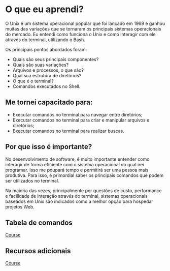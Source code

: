 # O que eu aprendi?

O Unix é um sistema operacional popular que foi lançado em 1969 e ganhou muitas das variações que se tornaram os principais sistemas operacionais do mercado. Eu entendi como funciona o Unix e como interagir com ele através do terminal, utilizando o Bash.

Os principais pontos abordados foram:
- Quais são seus principais componentes?
- Quais são suas variações?
- Arquivos e processos, o que são?
- Qual sua estrutura de diretórios?
- O que é o terminal?
- Comandos executados no Shell.

## Me tornei capacitado para:

- Executar comandos no terminal para navegar entre diretórios;
- Executar comandos no terminal para criar e manipular arquivos e diretórios;
- Executar comandos no terminal para realizar buscas.

## Por que isso é importante?

No desenvolvimento de software, é muito importante entender como interagir de forma eficiente com o sistema operacional no qual irei programar. Isso me poupará tempo e permitirá ser uma pessoa mais produtiva. Para isso, é primordial saber os principais comandos que podem ser utilizados no terminal.

Na maioria das vezes, principalmente por questões de custo, performance e facilidade de interação através do terminal, sistemas operacionais baseados em Unix são indicados como a melhor opção para hospedar projetos Web.

## Tabela de comandos

[Course](https://app.betrybe.com/course/fundamentals/unix-bash-e-shell-script/unix-bash-parte-1/f796f507-dc08-4693-a3d0-a3ffaa36b53b/conteudos/92b22654-9262-4784-b6e4-245c3acaa2bb/recapitulando/76048b71-96ed-4a45-b477-f46e72341a7a?use_case=side_bar)

## Recursos adicionais

[Course](https://app.betrybe.com/course/fundamentals/unix-bash-e-shell-script/unix-bash-parte-1/f796f507-dc08-4693-a3d0-a3ffaa36b53b/recursos-adicionais-opcional/59709f15-aef0-4260-ae3e-f350be8dbbaa?use_case=side_bar)
